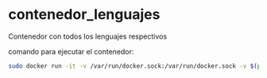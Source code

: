 # contenedor_lenguajes

Contenedor con todos los lenguajes respectivos

comando para ejecutar el contenedor:

```bash
sudo docker run -it -v /var/run/docker.sock:/var/run/docker.sock -v $(pwd):/app betchmark"
```
